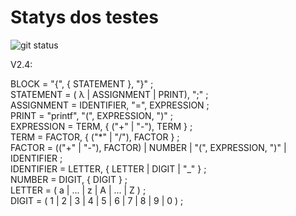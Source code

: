 # Statys dos testes

![git status](http://3.129.230.99/svg/joaogcfa/JoaoCompiler)



V2.4:

BLOCK = "{", { STATEMENT }, "}" ;   
STATEMENT = ( λ | ASSIGNMENT | PRINT), ";" ;  
ASSIGNMENT = IDENTIFIER, "=", EXPRESSION ;  
PRINT = "printf", "(", EXPRESSION, ")" ;  
EXPRESSION = TERM, { ("+" | "-"), TERM } ;  
TERM = FACTOR, { ("*" | "/"), FACTOR } ;  
FACTOR = (("+" | "-"), FACTOR) | NUMBER | "(", EXPRESSION, ")" | IDENTIFIER ;  
IDENTIFIER = LETTER, { LETTER | DIGIT | "_" } ;  
NUMBER = DIGIT, { DIGIT } ;  
LETTER = ( a | ... | z | A | ... | Z ) ;  
DIGIT = ( 1 | 2 | 3 | 4 | 5 | 6 | 7 | 8 | 9 | 0 ) ;  


